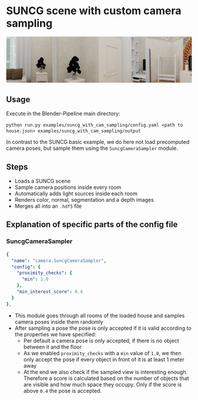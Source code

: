 # SUNCG scene with custom camera sampling

![](output-summary.png)

## Usage

Execute in the Blender-Pipeline main directory:

```
python run.py examples/suncg_with_cam_sampling/config.yaml <path to house.json> examples/suncg_with_cam_sampling/output
```

In contrast to the SUNCG basic example, we do here not load precomputed camera poses, but sample them using the `SuncgCameraSampler` module.

## Steps

* Loads a SUNCG scene
* Sample camera positions inside every room
* Automatically adds light sources inside each room
* Renders color, normal, segmentation and a depth images
* Merges all into an `.hdf5` file

## Explanation of specific parts of the config file

### SuncgCameraSampler

```yaml
{
  "name": "camera.SuncgCameraSampler",
  "config": {
    "proximity_checks": {
      "min": 1.0
    },
    "min_interest_score": 0.4
  }
},
```
* This module goes through all rooms of the loaded house and samples camera poses inside them randomly
* After sampling a pose the pose is only accepted if it is valid according to the properties we have specified:
  * Per default a camera pose is only accepted, if there is no object between it and the floor
  * As we enabled `proximity_checks` with a `min` value of `1.0`, we then only accept the pose if every object in front of it is at least 1 meter away
  * At the end we also check if the sampled view is interesting enough. Therefore a score is calculated based on the number of objects that are visible and how much space they occupy. Only if the score is above `0.4` the pose is accepted.

  